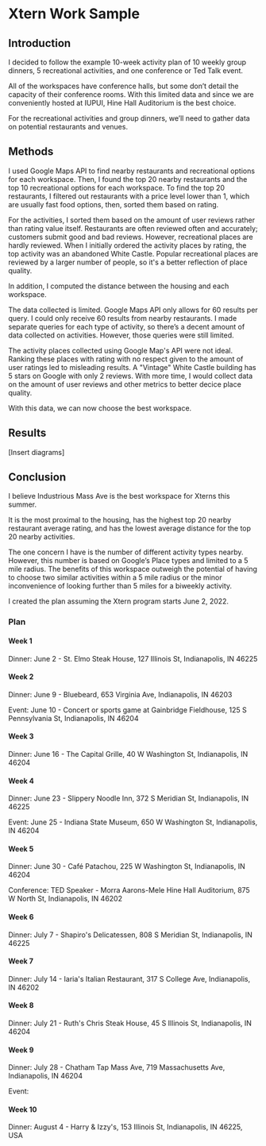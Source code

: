 # Xtern Work Sample

## Introduction

I decided to follow the example 10-week activity plan of 10 weekly group dinners, 5 recreational activities, and one conference or Ted Talk event.

All of the workspaces have conference halls, but some don’t detail the capacity of their conference rooms. With this limited data and since we are conveniently hosted at IUPUI, Hine Hall Auditorium is the best choice.

For the recreational activities and group dinners, we’ll need to gather data on potential restaurants and venues.

## Methods

I used Google Maps API to find nearby restaurants and recreational options for each workspace. Then, I found the top 20 nearby restaurants and the top 10 recreational options for each workspace. To find the top 20 restaurants, I filtered out restaurants with a price level lower than 1, which are usually fast food options, then, sorted them based on rating. 

For the activities, I sorted them based on the amount of user reviews rather than rating value itself. Restaurants are often reviewed often and accurately; customers submit good and bad reviews. However, recreational places are hardly reviewed. When I initially ordered the activity places by rating, the top activity was an abandoned White Castle. Popular recreational places are reviewed by a larger number of people, so it's a better reflection of place quality.

In addition, I computed the distance between the housing and each workspace.

The data collected is limited. Google Maps API only allows for 60 results per query. I could only receive 60 results from nearby restaurants. I made separate queries for each type of activity, so there’s a decent amount of data collected on activities. However, those queries were still limited.

The activity places collected using Google Map's API were not ideal. Ranking these places with rating with no respect given to the amount of user ratings led to misleading results. A "Vintage" White Castle building has 5 stars on Google with only 2 reviews. With more time, I would collect data on the amount of user reviews and other metrics to better decice place quality.

With this data, we can now choose the best workspace.

## Results

[Insert diagrams]

## Conclusion

I believe Industrious Mass Ave is the best workspace for Xterns this summer. 

It is the most proximal to the housing, has the highest top 20 nearby restaurant average rating, and has the lowest average distance for the top 20 nearby activities. 

The one concern I have is the number of different activity types nearby. However, this number is based on Google’s Place types and limited to a 5 mile radius. The benefits of this workspace outweigh the potential of having to choose two similar activities within a 5 mile radius or the minor inconvenience of looking further than 5 miles for a biweekly activity.  

I created the plan assuming the Xtern program starts June 2, 2022.

### Plan

#### Week 1

Dinner:
June 2 - St. Elmo Steak House, 127 Illinois St, Indianapolis, IN 46225

#### Week 2

Dinner:
June 9 - Bluebeard, 653 Virginia Ave, Indianapolis, IN 46203	

Event:
June 10 - Concert or sports game at Gainbridge Fieldhouse, 125 S Pennsylvania St, Indianapolis, IN 46204

#### Week 3

Dinner:
June 16 - The Capital Grille, 40 W Washington St, Indianapolis, IN 46204

#### Week 4

Dinner:
June 23 - Slippery Noodle Inn, 372 S Meridian St, Indianapolis, IN 46225	

Event:
June 25 - Indiana State Museum, 650 W Washington St, Indianapolis, IN 46204

#### Week 5

Dinner:
June 30 - Café Patachou, 225 W Washington St, Indianapolis, IN 46204

Conference:
TED Speaker - Morra Aarons-Mele
Hine Hall Auditorium, 875 W North St, Indianapolis, IN 46202

#### Week 6

Dinner:
July 7 - Shapiro's Delicatessen, 808 S Meridian St, Indianapolis, IN 46225

#### Week 7

Dinner:
July 14 - Iaria's Italian Restaurant, 317 S College Ave, Indianapolis, IN 46202

#### Week 8

Dinner:
July 21 - Ruth's Chris Steak House, 45 S Illinois St, Indianapolis, IN 46204

#### Week 9

Dinner:
July 28 - Chatham Tap Mass Ave, 719 Massachusetts Ave, Indianapolis, IN 46204

Event:


#### Week 10

Dinner:
August 4 - Harry & Izzy's, 153 Illinois St, Indianapolis, IN 46225, USA	
